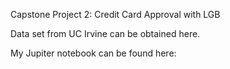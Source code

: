 Capstone Project 2: Credit Card Approval with LGB

Data set from UC Irvine can be obtained here.

My Jupiter notebook can be found here:


